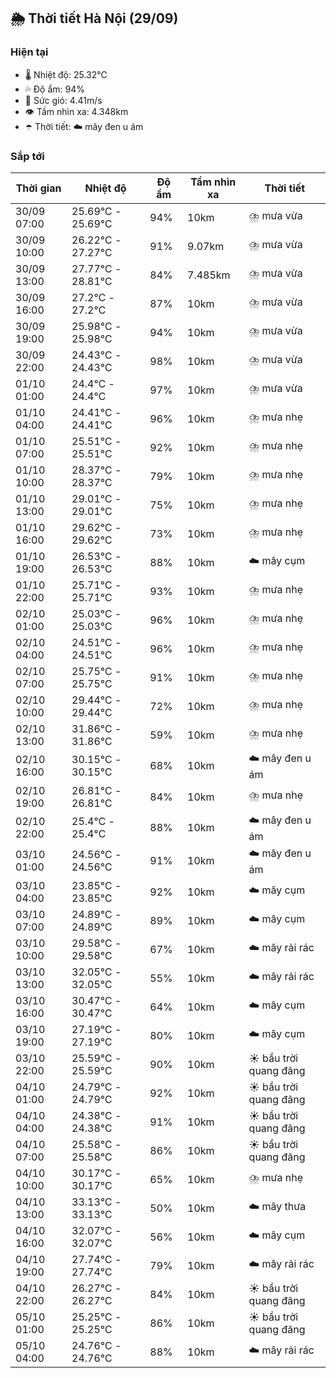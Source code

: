 ## 🌦️ Thời tiết Hà Nội (29/09)

### Hiện tại

- 🌡️ Nhiệt độ: 25.32℃
- 💦 Độ ẩm: 94%
- 💨 Sức gió: 4.41m/s
- 👁️ Tầm nhìn xa: 4.348km
- ☂️ Thời tiết: ☁️ mây đen u ám

### Sắp tới

| Thời gian | Nhiệt độ | Độ ẩm | Tầm nhìn xa | Thời tiết |
| --- | --- | --- | --- | --- |
| 30/09 07:00 | 25.69℃ - 25.69℃ | 94% | 10km | ⛈️ mưa vừa |
| 30/09 10:00 | 26.22℃ - 27.27℃ | 91% | 9.07km | ⛈️ mưa vừa |
| 30/09 13:00 | 27.77℃ - 28.81℃ | 84% | 7.485km | ⛈️ mưa vừa |
| 30/09 16:00 | 27.2℃ - 27.2℃ | 87% | 10km | ⛈️ mưa vừa |
| 30/09 19:00 | 25.98℃ - 25.98℃ | 94% | 10km | ⛈️ mưa vừa |
| 30/09 22:00 | 24.43℃ - 24.43℃ | 98% | 10km | ⛈️ mưa vừa |
| 01/10 01:00 | 24.4℃ - 24.4℃ | 97% | 10km | ⛈️ mưa vừa |
| 01/10 04:00 | 24.41℃ - 24.41℃ | 96% | 10km | ⛈️ mưa nhẹ |
| 01/10 07:00 | 25.51℃ - 25.51℃ | 92% | 10km | ⛈️ mưa nhẹ |
| 01/10 10:00 | 28.37℃ - 28.37℃ | 79% | 10km | ⛈️ mưa nhẹ |
| 01/10 13:00 | 29.01℃ - 29.01℃ | 75% | 10km | ⛈️ mưa nhẹ |
| 01/10 16:00 | 29.62℃ - 29.62℃ | 73% | 10km | ⛈️ mưa nhẹ |
| 01/10 19:00 | 26.53℃ - 26.53℃ | 88% | 10km | ☁️ mây cụm |
| 01/10 22:00 | 25.71℃ - 25.71℃ | 93% | 10km | ⛈️ mưa nhẹ |
| 02/10 01:00 | 25.03℃ - 25.03℃ | 96% | 10km | ⛈️ mưa nhẹ |
| 02/10 04:00 | 24.51℃ - 24.51℃ | 96% | 10km | ⛈️ mưa nhẹ |
| 02/10 07:00 | 25.75℃ - 25.75℃ | 91% | 10km | ⛈️ mưa nhẹ |
| 02/10 10:00 | 29.44℃ - 29.44℃ | 72% | 10km | ⛈️ mưa nhẹ |
| 02/10 13:00 | 31.86℃ - 31.86℃ | 59% | 10km | ⛈️ mưa nhẹ |
| 02/10 16:00 | 30.15℃ - 30.15℃ | 68% | 10km | ☁️ mây đen u ám |
| 02/10 19:00 | 26.81℃ - 26.81℃ | 84% | 10km | ⛈️ mưa nhẹ |
| 02/10 22:00 | 25.4℃ - 25.4℃ | 88% | 10km | ☁️ mây đen u ám |
| 03/10 01:00 | 24.56℃ - 24.56℃ | 91% | 10km | ☁️ mây đen u ám |
| 03/10 04:00 | 23.85℃ - 23.85℃ | 92% | 10km | ☁️ mây cụm |
| 03/10 07:00 | 24.89℃ - 24.89℃ | 89% | 10km | ☁️ mây cụm |
| 03/10 10:00 | 29.58℃ - 29.58℃ | 67% | 10km | ☁️ mây rải rác |
| 03/10 13:00 | 32.05℃ - 32.05℃ | 55% | 10km | ☁️ mây rải rác |
| 03/10 16:00 | 30.47℃ - 30.47℃ | 64% | 10km | ☁️ mây cụm |
| 03/10 19:00 | 27.19℃ - 27.19℃ | 80% | 10km | ☁️ mây cụm |
| 03/10 22:00 | 25.59℃ - 25.59℃ | 90% | 10km | ☀️ bầu trời quang đãng |
| 04/10 01:00 | 24.79℃ - 24.79℃ | 92% | 10km | ☀️ bầu trời quang đãng |
| 04/10 04:00 | 24.38℃ - 24.38℃ | 91% | 10km | ☀️ bầu trời quang đãng |
| 04/10 07:00 | 25.58℃ - 25.58℃ | 86% | 10km | ☀️ bầu trời quang đãng |
| 04/10 10:00 | 30.17℃ - 30.17℃ | 65% | 10km | ⛈️ mưa nhẹ |
| 04/10 13:00 | 33.13℃ - 33.13℃ | 50% | 10km | ☁️ mây thưa |
| 04/10 16:00 | 32.07℃ - 32.07℃ | 56% | 10km | ☁️ mây cụm |
| 04/10 19:00 | 27.74℃ - 27.74℃ | 79% | 10km | ☁️ mây rải rác |
| 04/10 22:00 | 26.27℃ - 26.27℃ | 84% | 10km | ☀️ bầu trời quang đãng |
| 05/10 01:00 | 25.25℃ - 25.25℃ | 86% | 10km | ☀️ bầu trời quang đãng |
| 05/10 04:00 | 24.76℃ - 24.76℃ | 88% | 10km | ☁️ mây rải rác |
